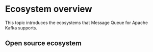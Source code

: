 # Ecosystem overview

This topic introduces the ecosystems that Message Queue for Apache Kafka supports.

## Open source ecosystem



